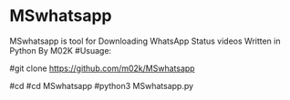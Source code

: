 # MSwhatsapp
MSwhatsapp is tool for Downloading WhatsApp Status videos Written in Python By M02K
#Usuage:

#git clone https://github.com/m02k/MSwhatsapp

#cd
#cd MSwhatsapp
#python3 MSwhatsapp.py
